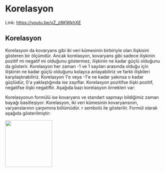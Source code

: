 # Korelasyon

Link: https://youtu.be/xZ_z8KWkhXE

## Korelasyon

Korelasyon da kovaryans gibi iki veri kümesinin birbiriyle olan ilişkisini gösteren bir ölçümdür. Ancak korelasyon, kovaryans gibi sadece ilişkinin pozitif mi negatif mi olduğunu göstermez, ilişkinin ne kadar güçlü olduğunu da gösterir. Korelasyon her zaman -1 ve 1 sayıları arasında olduğu için ilişkinin ne kadar güçlü olduğunu kolayca anlayabiliriz ve farklı ilişkileri karşılaştırabiliriz. Korelasyon 1'e veya -1'e ne kadar yakınsa o kadar güçlüdür, 0'a yaklaştığında ise zayıflar. Korelasyon pozitifse ilişki pozitif, negatifse ilişki negatiftir. Aşağıda bazı korelasyon örnekleri var:<br>



Korelasyonun formülü ise kovaryans ve standart sapmayı bildiğimiz zaman bayağı basitleşiyor. Korelasyon, iki veri kümesinin kovaryansının, varyanslarının çarpımına bölümüdür. r sembolü ile gösterilir. Formül olarak aşağıda gösterilmiştir: <br>

<img src="https://render.githubusercontent.com/render/math?math={\displaystyle%20r={\frac%20{cov(X,%20Y)}{\sigma_{x}.\sigma_{y}}}}" width="150"/>
